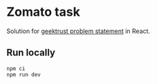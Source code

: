 # Zomato task
Solution for [geektrust problem statement](./docs/Geektrust-UI-Problems1.pdf) in React.

## Run locally
```
npm ci
npm run dev
```
